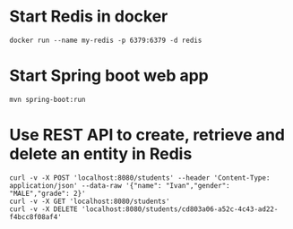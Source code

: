 # Start Redis in docker
```
docker run --name my-redis -p 6379:6379 -d redis
```

# Start Spring boot web app
```
mvn spring-boot:run
```

# Use REST API to create, retrieve and delete an entity in Redis
```
curl -v -X POST 'localhost:8080/students' --header 'Content-Type: application/json' --data-raw '{"name": "Ivan","gender": "MALE","grade": 2}'
curl -v -X GET 'localhost:8080/students'
curl -v -X DELETE 'localhost:8080/students/cd803a06-a52c-4c43-ad22-f4bcc8f08af4'
```
